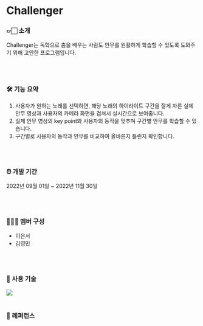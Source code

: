 # Challenger

### 👉🏻 소개

<aside>
Challenger는 독학으로 춤을 배우는 사람도 안무를 원활하게 학습할 수 있도록 도와주기 위해 고안한 프로그램입니다.

</aside>

<br/>
<br/>
<br/>

### 🛠 기능 요약

1. 사용자가 원하는 노래를 선택하면, 해당 노래의 하이라이트 구간을 잘게 자른 실제 안무 영상과 사용자의 카메라 화면을 겹쳐서 실시간으로 보여줍니다.
2. 실제 안무 영상의 key point와 사용자의 동작을 맞추며 구간별 안무를 학습할 수 있습니다.
3. 구간별로 사용자의 동작과 안무를 비교하여 올바른지 틀린지 확인합니다.

<br/>
<br/>

### ⏰ 개발 기간
2022년 09월 01일 ~ 2022년 11월 30일

<br/>
<br/>

### 👩🏻‍💻 멤버 구성
- 이은서
- 김영민

<br/>
<br/>

### 📌 사용 기술
<img src="https://img.shields.io/badge/Python-3776AB?style=flat-square&logo=Python&logoColor=white" />
<br/>
<br/>

### 📌 레퍼런스

<br/>
<br/>
